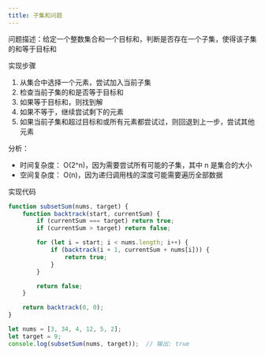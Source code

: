```yaml
---
title: 子集和问题
---
```

问题描述：给定一个整数集合和一个目标和，判断是否存在一个子集，使得该子集的和等于目标和

实现步骤

1. 从集合中选择一个元素，尝试加入当前子集
2. 检查当前子集的和是否等于目标和
3. 如果等于目标和，则找到解
4. 如果不等于，继续尝试剩下的元素
5. 如果当前子集和超过目标和或所有元素都尝试过，则回退到上一步，尝试其他元素

分析：

- 时间复杂度： O(2^n)，因为需要尝试所有可能的子集，其中 n 是集合的大小
- 空间复杂度： O(n)，因为递归调用栈的深度可能需要遍历全部数据

实现代码

```js
function subsetSum(nums, target) {
    function backtrack(start, currentSum) {
        if (currentSum === target) return true;
        if (currentSum > target) return false;

        for (let i = start; i < nums.length; i++) {
            if (backtrack(i + 1, currentSum + nums[i])) {
                return true;
            }
        }

        return false;
    }

    return backtrack(0, 0);
}

let nums = [3, 34, 4, 12, 5, 2];
let target = 9;
console.log(subsetSum(nums, target));  // 输出: true
```
